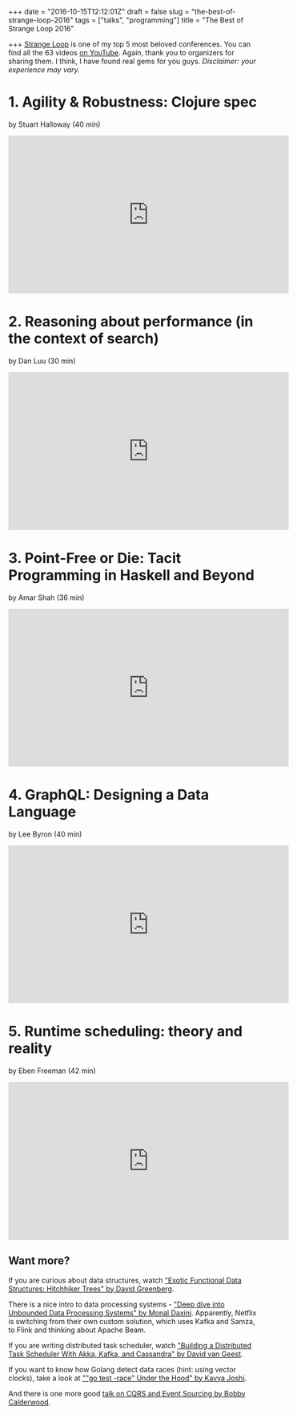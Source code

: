 +++
date = "2016-10-15T12:12:01Z"
draft = false
slug = "the-best-of-strange-loop-2016"
tags = ["talks", "programming"]
title = "The Best of Strange Loop 2016"

+++
[Strange Loop](http://www.thestrangeloop.com/) is one of my top 5 most beloved
conferences. You can find all the 63 videos [on
YouTube](https://www.youtube.com/playlist?list=PLcGKfGEEONaDvuLDFFKRfzbsaBuVVXdYa).
Again, thank you to organizers for sharing them. I think, I have found real
gems for you guys. _Disclaimer: your experience may vary._

<!--more-->

# 1. Agility & Robustness: Clojure spec

by Stuart Halloway (40 min)

<iframe width="560" height="315" src="https://www.youtube.com/embed/VNTQ-M_uSo8" frameborder="0" allowfullscreen></iframe>

# 2. Reasoning about performance (in the context of search)

by Dan Luu (30 min)

<iframe width="560" height="315" src="https://www.youtube.com/embed/80LKF2qph6I" frameborder="0" allowfullscreen></iframe>

# 3. Point-Free or Die: Tacit Programming in Haskell and Beyond

by Amar Shah (36 min)

<iframe width="560" height="315" src="https://www.youtube.com/embed/seVSlKazsNk" frameborder="0" allowfullscreen></iframe>

# 4. GraphQL: Designing a Data Language

by Lee Byron (40 min)

<iframe width="560" height="315" src="https://www.youtube.com/embed/Oh5oC98ztvI" frameborder="0" allowfullscreen></iframe>

# 5. Runtime scheduling: theory and reality

by Eben Freeman (42 min)

<iframe width="560" height="315" src="https://www.youtube.com/embed/8g9fG7cApbc" frameborder="0" allowfullscreen></iframe>

## Want more?

If you are curious about data structures, watch ["Exotic Functional Data
Structures: Hitchhiker Trees" by David
Greenberg](https://www.youtube.com/watch?v=jdn617M3-P4).

There is a nice intro to data processing systems - ["Deep dive into
Unbounded Data Processing Systems" by Monal
Daxini](https://www.youtube.com/watch?v=oaxBY-e9ZSg). Apparently, Netflix is
switching from their own custom solution, which uses Kafka and Samza, to Flink
and thinking about Apache Beam.

If you are writing distributed task scheduler, watch ["Building a Distributed
Task Scheduler With Akka, Kafka, and Cassandra" by David van
Geest](https://www.youtube.com/watch?v=s3GfXTnzG_Y).

If you want to know how Golang detect data races (hint: using vector clocks),
take a look at [""go test -race" Under the Hood" by Kavya
Joshi](https://www.youtube.com/watch?v=5erqWdlhQLA).

And there is one more good [talk on CQRS and Event Sourcing by Bobby
Calderwood](https://www.youtube.com/watch?v=B1-gS0oEtYc).
